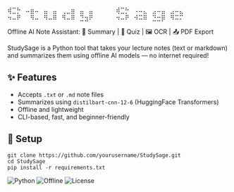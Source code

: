 ⢾⣉⡓⠀⠤⣶⠤⠀⣤⠀⣤⠀⢀⣀⣶⠀⣤⠀⣤⠀⠀⠀⠀⠀⢾⣉⡓⠀⠠⠤⣄⠀⣠⠤⣤⠀⣠⠤⣄
⠲⠤⠟⠀⠀⠻⠤⠀⠻⠤⠿⠀⠻⠤⠿⠀⣙⣲⠟⠀⠀⠀⠀⠀⠲⠤⠟⠀⠺⠭⠿⠀⣙⣒⡿⠀⠻⠭⠍
   
   Offline AI Note Assistant:
📄 Summary | 🧪 Quiz | 🖼 OCR | 📤 PDF Export

StudySage is a Python tool that takes your lecture notes (text or markdown) and summarizes them using offline AI models — no internet required!

## ✨ Features
- Accepts `.txt` or `.md` note files
- Summarizes using `distilbart-cnn-12-6` (HuggingFace Transformers)
- Offline and lightweight
- CLI-based, fast, and beginner-friendly

## 🔧 Setup
```
git clone https://github.com/yourusername/StudySage.git
cd StudySage
pip install -r requirements.txt
```

![Python](https://img.shields.io/badge/Python-3.13-blue)
![Offline](https://img.shields.io/badge/Offline%20AI-Yes-green)
![License](https://img.shields.io/badge/License-MIT-brightgreen)
